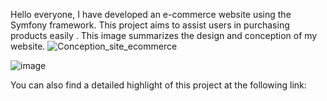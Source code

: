 Hello everyone,
I have developed an e-commerce website using the Symfony framework. This project aims to assist users in purchasing products easily .
This image summarizes the design and conception of my website.
![Conception_site_ecommerce](https://github.com/user-attachments/assets/c75e9492-6895-42a7-bf41-3b594f664615)

![image](https://github.com/user-attachments/assets/f6fa4280-0710-4d49-ad5b-d1166b171a21)


You can also find a detailed highlight of this project at the following link:



